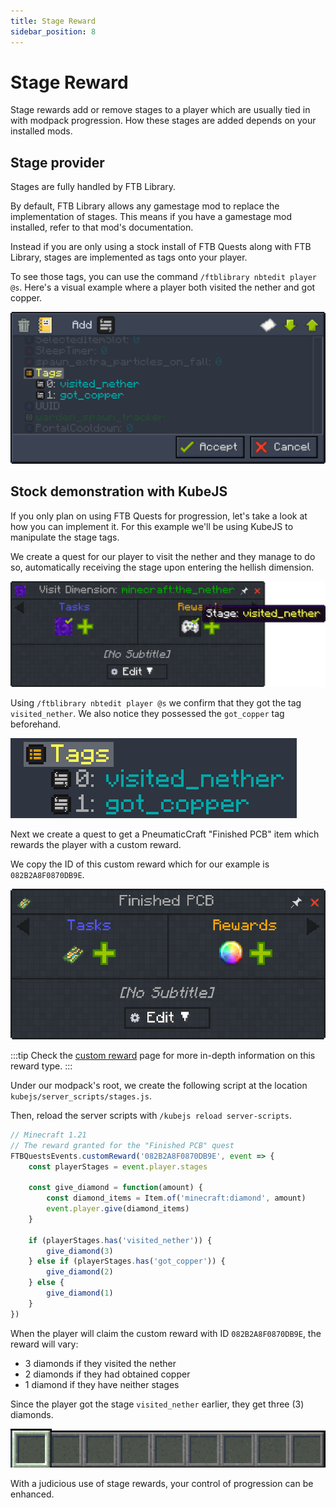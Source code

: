 ```yaml
---
title: Stage Reward
sidebar_position: 8
---
```


# Stage Reward

Stage rewards add or remove stages to a player which are usually tied in with modpack progression. How these stages are added depends on your installed mods.

## Stage provider

Stages are fully handled by FTB Library.

By default, FTB Library allows any gamestage mod to replace the implementation of stages. This means if you have a gamestage mod installed, refer to that mod's documentation.

Instead if you are only using a stock install of FTB Quests along with FTB Library, stages are implemented as tags onto your player.

To see those tags, you can use the command `/ftblibrary nbtedit player @s`. Here's a visual example where a player both visited the nether and got copper.

![FTB Library NBTEdit command](../../../../../_assets/images/quests/rewards/stages-ftblib-nbtedit.png "FTB Library's NBTEdit command")

## Stock demonstration with KubeJS

If you only plan on using FTB Quests for progression, let's take a look at how you can implement it. For this example we'll be using KubeJS to manipulate the stage tags.

We create a quest for our player to visit the nether and they manage to do so, automatically receiving the stage upon entering the hellish dimension.

![Quest visit nether](../../../../../_assets/images/quests/rewards/stage-visited-nether.webp "The stage visited_nether is given")

Using `/ftblibrary nbtedit player @s` we confirm that they got the tag `visited_nether`. We also notice they possessed the `got_copper` tag beforehand.

![The player tags](../../../../../_assets/images/quests/rewards/stages-zoom-tags.png "The player has got the visited_nether tag")

Next we create a quest to get a PneumaticCraft "Finished PCB" item which rewards the player with a custom reward.

We copy the ID of this custom reward which for our example is `082B2A8F0870DB9E`.

![Finished PCB quest](../../../../../_assets/images/quests/rewards/stages-custom-pcb-task.png "A quest to fetch a PCB item which grants a custom reward")

:::tip
Check the [custom reward](./Custom_Reward.md) page for more in-depth information on this reward type.
:::

Under our modpack's root, we create the following script at the location `kubejs/server_scripts/stages.js`.

Then, reload the server scripts with `/kubejs reload server-scripts`.

```javascript
// Minecraft 1.21
// The reward granted for the "Finished PCB" quest
FTBQuestsEvents.customReward('082B2A8F0870DB9E', event => {
    const playerStages = event.player.stages

    const give_diamond = function(amount) {
        const diamond_items = Item.of('minecraft:diamond', amount)
        event.player.give(diamond_items)
    }

    if (playerStages.has('visited_nether')) {
        give_diamond(3)
    } else if (playerStages.has('got_copper')) {
        give_diamond(2)
    } else {
        give_diamond(1)
    }
})
```

When the player will claim the custom reward with ID `082B2A8F0870DB9E`, the reward will vary:

- 3 diamonds if they visited the nether
- 2 diamonds if they had obtained copper
- 1 diamond if they have neither stages

Since the player got the stage `visited_nether` earlier, they get three (3) diamonds.

![Getting the diamonds as reward](../../../../../_assets/images/quests/rewards/stages-got-diamonds.webp "Getting three diamonds because the stage visited_nether is completed")

With a judicious use of stage rewards, your control of progression can be enhanced.
